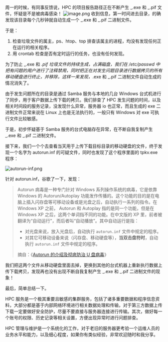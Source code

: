 周一的时候，有同事反馈说，HPC 的项目报告路径正在不断产生 _.exe 和 _.pif 文件，怀疑是不是被病毒感染！
![image.png](https://cdn.nlark.com/yuque/0/2020/png/126032/1598317586660-c14ab3f9-5563-425f-92cb-a0af4f0a2ab7.png#align=left&display=inline&height=250&originHeight=250&originWidth=1096&size=47086&status=done&style=none&width=1096)
收到信息，第一时间进去目录，的确发现该目录每个几秒钟就自动生成一个 _.exe 和 _.pif 二进制文件。

于是：

1. 检查垃圾文件的属主，ps、htop、top 排查该属主的进程，均没有发现任何正在运行的相关程序。
2. 用 crontab 检查是否有定时运行的任务，也没有任何发现。

为了防止 _.exe 和 _.pif 垃圾文件的持续生成，占满磁盘，我们在 /etc/passwd 中把有问题的用户进行了注释禁用，同时把正在对发生问题目录进行数据拷贝的所有移动硬盘进行终止，并移除，这样一来发现，_.exe 和 _.pif 二进制文件自动生成的情况消失了。

由于发生问题所在的目录是通过 Samba 服务与本地的几台 Windows 台式机进行了同步，用于客户数据上传下载的拷贝。我们排查了 HPC 发生问题的时间，以及相关时间段的服务记录，没发现什么异常，服务器 io 也正常，而且生成的 exe 二进制文件正常来说在 Linux 上也是无法执行的，一般只有 Windows 对 exe 可执行文件比较敏感。

于是，初步怀疑基于 Samba 服务的台式电脑存在异常，在不断自我复制产生 _.exe 和 _.pif 二进制文件。

接下来，我们一个个去查看当天用于上传下载目标目录的移动硬盘的文件，终于发现一个名字为 autorun.inf 的可疑文件，同时也发现了这个程序里面的 tpkv.exe 程序：

![autorun-inf.png](https://cdn.nlark.com/yuque/0/2020/png/126032/1598323439537-c3efb85b-658f-4367-b455-25e4d3d181f9.png#align=left&display=inline&height=249&originHeight=249&originWidth=583&size=9162&status=done&style=none&width=583)

针对 autorun.inf，谷歌了一下，发现：

> Autorun 病毒是一种专门针对 Windows 系列操作系统的病毒，它是依靠 Windows 的 Autorun/Autoplay 功能发作传播的。这个功能的目的是在电脑上插入闪存盘等可移动设备或是光盘之后，自动执行一系列的指令。在 Windows XP 之前， Autorun 和 Autoplay 指的是同一个功能，但是在 Windows XP 之后，这两个单词指不同的功能。在中文版的 XP 里，前者被翻译为“自动运行”，而后者叫“自动播放”。其中自动运行是指：
>
> - 对光盘来说，放入光盘后，自动执行 `autorun.inf` 文件中规定的程序。
> - 对其它可移动设备来说（闪存盘、移动硬盘等），**当双击盘符时**，自动执行 `autorun.inf` 文件中规定的程序。
>
> 摘自：《[Autorun 的介绍及彻底防治 U 盘病毒](https://wzyboy.im/post/492.html)》

我们把这两个文件从移动硬盘里面去掉，更换到其他的台式机器上重新执行数据上传下载拷贝，发现再也没有出现不断自我复制产生 _.exe 和 _.pif 二进制文件的现象！

最后，简单总结一下。

HPC 服务是一个极其重要且敏感的集群服务，包括了诸多重要数据和程序信息资料，大部分都是基于内部网络环境进行相关数据处理和传输，对于第三方数据上传下载一定要做好安全防护，尽量不要直接与服务器连接进行传输。其次，做好每一个账号的权限、历史记录等相关设置，方便出现异常时进行问题排查。

HPC 管理与维护是一个系统化的工作，对于老旧的服务器更考验一个运维人员的业务水平和能力，以及细心程度，如果你有类似经验，非常欢迎随时和我分享。
